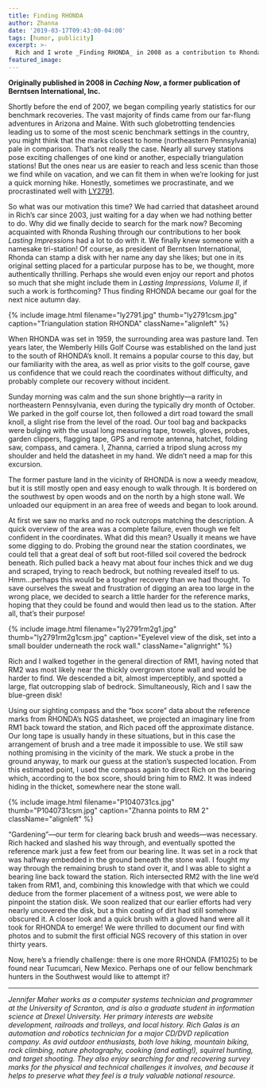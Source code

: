 ```yaml
---
title: Finding RHONDA
author: Zhanna
date: '2019-03-17T09:43:00-04:00'
tags: [humor, publicity]
excerpt: >-
  Rich and I wrote _Finding RHONDA_ in 2008 as a contribution to Rhonda Rushing's online publication _Caching Now_. That publication seems to be defunct now and the previous content is gone, so I'm publishing our article here in its original form.
featured_image:  
---
```


**Originally published in 2008 in _Caching Now_, a former publication of Berntsen International, Inc.**

Shortly before the end of 2007, we began compiling yearly statistics for our benchmark recoveries. The vast majority of finds came from our far-flung adventures in Arizona and Maine. With such globetrotting tendencies leading us to some of the most scenic benchmark settings in the country, you might think that the marks closest to home (northeastern Pennsylvania) pale in comparison. That’s not really the case. Nearly all survey stations pose exciting challenges of one kind or another, especially triangulation stations! But the ones near us are easier to reach and less scenic than those we find while on vacation, and we can fit them in when we’re looking for just a quick morning hike. Honestly, sometimes we procrastinate, and we procrastinated well with [LY2791](/surveymarks/ly2791/).
 
So what was our motivation this time? We had carried that datasheet around in Rich’s car since 2003, just waiting for a day when we had nothing better to do. Why did we finally decide to search for the mark now? Becoming acquainted with Rhonda Rushing through our contributions to her book _Lasting Impressions_ had a lot to do with it. We finally knew someone with a namesake tri-station! Of course, as president of Berntsen International, Rhonda can stamp a disk with her name any day she likes; but one in its original setting placed for a particular purpose has to be, we thought, more authentically thrilling. Perhaps she would even enjoy our report and photos so much that she might include them in _Lasting Impressions, Volume II_, if such a work is forthcoming? Thus finding RHONDA became our goal for the next nice autumn day.
  
{% include image.html filename="ly2791.jpg" thumb="ly2791csm.jpg" caption="Triangulation station RHONDA" className="alignleft" %}

When RHONDA was set in 1959, the surrounding area was pasture land. Ten years later, the Wemberly Hills Golf Course was established on the land just to the south of RHONDA’s knoll. It remains a popular course to this day, but our familiarity with the area, as well as prior visits to the golf course, gave us confidence that we could reach the coordinates without difficulty, and probably complete our recovery without incident.
 
Sunday morning was calm and the sun shone brightly—a rarity in northeastern Pennsylvania, even during the typically dry month of October. We parked in the golf course lot, then followed a dirt road toward the small knoll, a slight rise from the level of the road. Our tool bag and backpacks were bulging with the usual long measuring tape, trowels, gloves, probes, garden clippers, flagging tape, GPS and remote antenna, hatchet, folding saw, compass, and camera. I, Zhanna, carried a tripod slung across my shoulder and held the datasheet in my hand. We didn’t need a map for this excursion.
 
The former pasture land in the vicinity of RHONDA is now a weedy meadow, but it is still mostly open and easy enough to walk through. It is bordered on the southwest by open woods and on the north by a high stone wall. We unloaded our equipment in an area free of weeds and began to look around.
 
At first we saw no marks and no rock outcrops matching the description. A quick overview of the area was a complete failure, even though we felt confident in the coordinates. What did this mean? Usually it means we have some digging to do. Probing the ground near the station coordinates, we could tell that a great deal of soft but root-filled soil covered the bedrock beneath. Rich pulled back a heavy mat about four inches thick and we dug and scraped, trying to reach bedrock, but nothing revealed itself to us. Hmm…perhaps this would be a tougher recovery than we had thought. To save ourselves the sweat and frustration of digging an area too large in the wrong place, we decided to search a little harder for the reference marks, hoping that they could be found and would then lead us to the station. After all, that’s their purpose!

{% include image.html filename="ly2791rm2g1.jpg" thumb="ly2791rm2g1csm.jpg" caption="Eyelevel view of the disk, set into a small boulder underneath the rock wall." className="alignright" %}

Rich and I walked together in the general direction of RM1, having noted that RM2 was most likely near the thickly overgrown stone wall and would be harder to find. We descended a bit, almost imperceptibly, and spotted a large, flat outcropping slab of bedrock. Simultaneously, Rich and I saw the blue-green disk!
  
Using our sighting compass and the “box score” data about the reference marks from RHONDA’s NGS datasheet, we projected an imaginary line from RM1 back toward the station, and Rich paced off the approximate distance. Our long tape is usually handy in these situations, but in this case the arrangement of brush and a tree made it impossible to use. We still saw nothing promising in the vicinity of the mark. We stuck a probe in the ground anyway, to mark our guess at the station’s suspected location. From this estimated point, I used the compass again to direct Rich on the bearing which, according to the box score, should bring him to RM2. It was indeed hiding in the thicket, somewhere near the stone wall.

{% include image.html filename="P1040731cs.jpg" thumb="P1040731csm.jpg" caption="Zhanna points to RM 2" className="alignleft" %}

“Gardening”—our term for clearing back brush and weeds—was necessary. Rich hacked and slashed his way through, and eventually spotted the reference mark just a few feet from our bearing line. It was set in  a rock that was halfway embedded in the ground beneath the stone wall. I fought my way through the remaining brush to stand over it, and I was able to sight a bearing line back toward the station. Rich intersected RM2 with the line we’d taken from RM1, and, combining this knowledge with that which we could deduce from the former placement of a witness post, we were able to pinpoint the station disk. We soon realized that our earlier efforts had very nearly uncovered the disk, but a thin coating of dirt had still somehow obscured it. A closer look and a quick brush with a gloved hand were all it took for RHONDA to emerge! We were thrilled to document our find with photos and to submit the first official NGS recovery of this station in over thirty years.
  
Now, here’s a friendly challenge: there is one more RHONDA (FM1025) to be found near Tucumcari, New Mexico. Perhaps one of our fellow benchmark hunters in the Southwest would like to attempt it?
 
___
 
_Jennifer Maher works as a computer systems technician and programmer at the University of Scranton, and is also a graduate student in information science at Drexel University. Her primary interests are website development, railroads and trolleys, and local history. Rich Galas is an automation and robotics technician for a major CD/DVD replication company. As avid outdoor enthusiasts, both love hiking, mountain biking, rock climbing, nature photography, cooking (and eating!), squirrel hunting, and target shooting. They also enjoy searching for and recovering survey marks for the physical and technical challenges it involves, and because it helps to preserve what they feel is a truly valuable national resource._